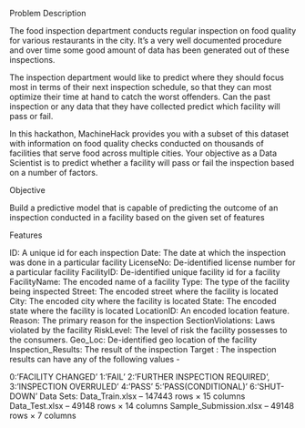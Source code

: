 Problem Description

The food inspection department conducts regular inspection on food quality for various restaurants in the city. It’s a very well documented procedure and over time some good amount of data has been generated out of these inspections.

The inspection department would like to predict where they should focus most in terms of their next inspection schedule, so that they can most optimize their time at hand to catch the worst offenders. Can the past inspection or any data that they have collected predict which facility will pass or fail.

In this hackathon, MachineHack provides you with a subset of this dataset with information on food quality checks conducted on thousands of facilities that serve food across multiple cities. Your objective as a Data Scientist is to predict whether a facility will pass or fail the inspection based on a number of factors.

Objective

Build a predictive model that is capable of predicting the outcome of an inspection conducted in a facility based on the given set of features

Features

ID: A unique id for each inspection
Date: The date at which the inspection was done in a particular facility
LicenseNo: De-identified license number for a particular facility
FacilityID: De-identified unique facility id  for a facility
FacilityName: The encoded name of a facility
Type: The type of the facility being inspected
Street: The encoded street where the facility is located
City: The encoded city where the facility is located
State: The encoded state where the facility is located
LocationID: An encoded location feature.
Reason: The primary reason for the inspection
SectionViolations: Laws violated by the facility
RiskLevel: The level of risk the facility possesses to the consumers.
Geo_Loc: De-identified geo location of the facility
Inspection_Results: The result of the inspection
Target :
The inspection results can have any of the following values -

0:’FACILITY CHANGED’
1:’FAIL’
2:’FURTHER INSPECTION REQUIRED’,
3:’INSPECTION OVERRULED’
4:’PASS’
5:’PASS(CONDITIONAL)’
6:’SHUT-DOWN’
Data Sets:
Data_Train.xlsx – 147443 rows × 15 columns
Data_Test.xlsx – 49148 rows × 14 columns
Sample_Submission.xlsx – 49148 rows × 7 columns
